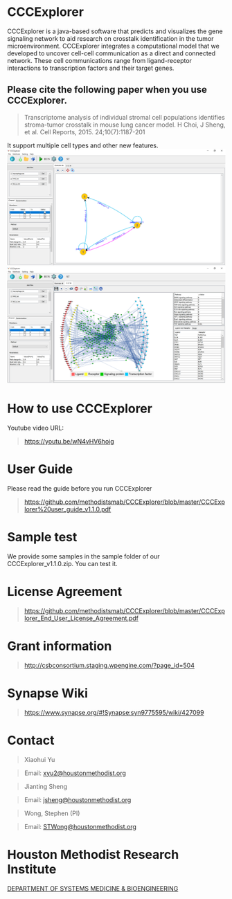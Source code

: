 # CCCExplorer

CCCExplorer is a java-based software that predicts and visualizes the gene signaling network to aid research on crosstalk identification in the tumor microenvironment. 
CCCExplorer integrates a computational model that we developed to uncover cell-cell communication as a direct and connected network. These cell communications range from ligand-receptor interactions to transcription factors and their target genes. 

## Please cite the following paper when you use CCCExplorer.

>Transcriptome analysis of individual stromal cell populations identifies stroma-tumor crosstalk in mouse lung cancer model. H Choi, J Sheng, et al. Cell Reports, 2015. 24;10(7):1187-201


It support multiple cell types and other new features. 
![Alt text](https://raw.githubusercontent.com/methodistsmab/CCCExplorer/master/v2_1.png)
![Alt text](https://raw.githubusercontent.com/methodistsmab/CCCExplorer/master/v2_2.png)


# How to use CCCExplorer

Youtube video URL:

>https://youtu.be/wN4vHV6hoig

# User Guide

Please read the guide before you run CCCExplorer

>https://github.com/methodistsmab/CCCExplorer/blob/master/CCCExplorer%20user_guide_v1.1.0.pdf

# Sample test

We provide some samples in the sample folder of our CCCExplorer_v1.1.0.zip. 
You can test it.

# License Agreement

>https://github.com/methodistsmab/CCCExplorer/blob/master/CCCExplorer_End_User_License_Agreement.pdf

# Grant information

>http://csbconsortium.staging.wpengine.com/?page_id=504

# Synapse Wiki

>https://www.synapse.org/#!Synapse:syn9775595/wiki/427099

# Contact

>Xiaohui Yu

>Email: xyu2@houstonmethodist.org

>Jianting Sheng

>Email: jsheng@houstonmethodist.org

>Wong, Stephen (PI)

>Email: STWong@houstonmethodist.org

# Houston Methodist Research Institute 

[DEPARTMENT OF SYSTEMS MEDICINE & BIOENGINEERING ](https://www.houstonmethodist.org/for-health-professionals/department-programs/systems-medicine-bioengineering-smab/)

